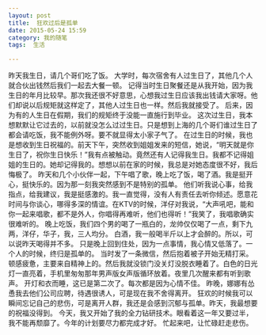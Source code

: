 ```yaml
---
layout: post
title:  狂欢过后是孤单
date: 2015-05-24 15:59
category: 我的随笔
tags:  生活

---
```


昨天我生日，请几个哥们吃了饭。 
大学时，每次宿舍有人过生日了，其他几个人就合伙出钱然后我们一起去大餐一顿。 
记得当时生日聚餐还是从我开始，因为我生日的年月比较早。那次我还很不好意思，心想我过生日应该我出钱请大家呀。他们却说以后规矩就这样定了，其他人过生日也一样。然后我就接受了。 
后来，因为有的人生日在假期，我们的规矩终于没能一直施行到毕业。 
这次过生日，我本想默默让它过去的，以前就没怎么过过生日。只是想到上海的几个哥们谁过生日了都会请吃饭，我不能例外呀。要不就显得太小家子气了。 
在过生日的时候，我也是想收到生日祝福的。前天下午，突然收到姐姐发来的短信，她说，“明天就是你生日了，祝你生日快乐！”我有点被触动。竟然还有人记得我生日。我都不记得姐姐的生日的。她却记得我的。想想以前在家的时候，我总是对她态度很不好，我后悔极了。 
昨天和几个小伙伴一起，下午唱了歌，晚上吃了饭，喝了酒。我是挺开心，挺快乐的。因为那一刻我突然感到不是特别的孤单。 
他们听我说心事，给我指点，给我建议，我是挺感激的。我一直觉得，没有人有责任去听你倾述。愿意花时间与你谈心，哪得多深的情谊。在KTV的时候，洋仔对我说，“大声吼吧，能和你一起来唱歌，都不是外人，你唱得再难听，他们也得听！”我笑了，我唱歌确实很难听的。 
晚上吃饭，我们四个男的喝了一瓶白的，龙帅仅仅喝了一点，剩下九两，洋仔，华子，我，三人均分。 
白酒，我一般喝半斤以上才会醉的。所以，可以说昨天喝得并不多。 
只是晚上回到住处，因为一点事情，我心情又低落了。一个人的时候，终归是孤单的。 
当时发了一条微信，然后抱着被子开始无精打采。顿感疲惫，主要来自精神上的。然后我就没锁门没关灯没脱衣睡着了。白色的日光灯一直亮着，手机里匆匆那年男声版女声版循环放着。夜里几次醒来都有听到歌声。 
开灯和衣而睡，这已是第二次了。每次都是因为心情不佳。 
昨晚，娜娜有怂恿我去他们公司应聘，待遇很诱人，可是现在我不舍得离开。 
狂欢的时候我可以瞬间忘记自己的悲伤，可是离开人群，我还是会感到沉郁与孤单。昨天，我最想要的祝福没得到。 
今天，我又开始了我的全力钻研技术。眼看着这一年又要过半，我不能再颓靡了。今年的计划要尽力都完成才好。 
忙起来吧，让忙碌赶走悲伤。

